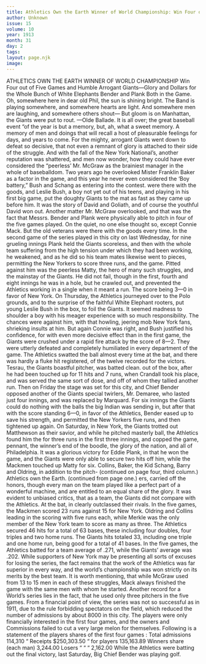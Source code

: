 ```yaml
---
title: Athletics Own the Earth Winner of World Championship: Win Four out of Five Games and Humble Arrogant Giants—Glory and Dollars for the Whole Bunch of White Elephants Bender and Plank Both in the Game. 
author: Unknown
issue: 15
volume: 10
year: 1913
month: 31
day: 2
tags:
layout: page.njk
image:
---
```

ATHLETICS OWN THE EARTH WINNER OF WORLD CHAMPIONSHIP    Win Four out of Five Games and Humble Arrogant Giants—Glory and Dollars for the Whole Bunch of White Elephants Bender and Plank Both in the Game.       Oh, somewhere here in dear old Phil, the sun is shining bright.    The Band is playing somewhere, and somewhere hearts are light.    And somewhere men are laughing, and somewhere others shout—    But gloom is on Manhattan, the Giants were put to rout. —Olde Ballade.       It is all over; the great baseball event “of the year is but a memory, but, ah, what a sweet memory. A memory of men and doings that will recall a host of pleasurable feelings for days, and years to come. For the mighty, arrogant Giants went down to defeat so decisive, that not even a remnant of glory is attached to their side of the struggle. And with the fall of the New York National’s, another reputation was shattered, and men now wonder, how they could have ever considered the “peerless’ Mr. McGraw as the brainiest manager in the whole of baseballdom.    Two years ago he overlooked Mister Franklin Baker as a factor in the game, and this year he never even considered the ‘Boy battery,” Bush and Schang as entering into the contest. were there with the goods, and Leslie Bush, a boy not yet out of his teens, and playing in his first big game, put the doughty Giants to the mat as fast as they came up before him. It was the story of David and Goliath, and of course the youthful David won out.   Another matter Mr. McGraw overlooked, and that was the fact that Messrs. Bender and Plank were physically able to pitch in four of the five games played. On the quiet, no one else thought so, except Connie Mack. But the old veterans were there with the goods every time.    In the second game of the series played in this city on last Wednesday, for nine grueling innings Plank held the Giants scoreless, and then with the whole team suffering from the high tension under which they had been working, he weakened, and as he did so his team mates likewise went to pieces, permitting the New Yorkers to score three runs, and the game. Pitted against him was the peerless Matty, the hero of many such struggles, and the mainstay of the Giants. He did not fail, though in the first, fourth and eight innings he was in a hole, but he crawled out, and prevented the Athletics working in a single when it meant a run. The score being 3—0 in favor of New York.    On Thursday, the Athletics journeyed over to the Polo grounds, and to the surprise of the faithful White Elephant rooters, put young Leslie Bush in the box, to foil the Giants. It seemed madness to shoulder a boy with his meager experience with so much responsibility. The chances were against him, with that howling, jeering mob New York fans, shrieking insults at him. But again Connie was right, and Bush justified his confidence, for with even more decisive effect than in the first game, the Giants were crushed under a rapid fire attack by the score of 8—2. They were utterly defeated and completely humiliated in every department of the game. The Athletics swatted the ball almost every time at the bat, and there was hardly a fluke hit registered, of the twelve recorded for the victors. Tesrau, the Giants boastful pitcher, was batted clean. out of the box, after he had been touched up for 11 hits and 7 runs, when Crandall took his place, and was served the same sort of dose, and off of whom they tallied another run. Then on Friday the stage was set for this city, and Chief Bender opposed another of the Giants special twirlers, Mr. Demaree, who lasted just four innings, and was replaced by Marquard. For six innings the Giants could do nothing with the balls the big Indian was sending in, but after that with the score standing 6—0, in favor of the Athletics, Bender eased up to save his strength, and permitted the New Yorkers five runs, and then tightened up again.    On Saturday, in New York, the Giants trotted out Matthewson as their savior, and while he pitched masterly ball, the Athletics found him the for three runs in the first three innings, and copped the game, pennant, the winner’s end of the boodle, the glory of the nation, and all of Philadelphia.    It was a glorious victory for Eddie Plank, in that he won the game, and the Giants were only able to secure two hits off him, while the Mackmen touched up Matty for six.   Collins, Baker, the Kid Schang, Barry and Oldring, in addition to the pitch-   (continued on page four, third column.)       Athletics own the Earth.    (continued from page one.)    ers, carried off the honors, though every man on the team played like a perfect part of a wonderful machine, and are entitled to an equal share of the glory.    It was evident to unbiased critics, that as a team, the Giants did not compare with the Athletics. At the bat, in clearly outclassed their rivals. In the five games, the Mackmen scored 23 runs against 15 for New York. Oldring and Collins leading in the scoring with five runs each, while Merkle was the only member of the New York team to score as many as three. The Athletics secured 46 hits for a total of 63 bases, these including four doubles, four triples and two home runs. The Giants hits totaled 33, including one triple and one home run, being good for a total of 41 bases. In the five games, the Athletics batted for a team average of .271, while the Giants’ average was .202.    While supporters of New York may be presenting all sorts of excuses for losing the series, the fact remains that the work of the Athletics was far superior in every way, and the world’s championship was won strictly on its merits by the best team.   It is worth mentioning, that while McGraw used from 13 to 15 men in each of these struggles, Mack always finished the game with the same men with whom he started. Another record for a World’s series lies in the fact, that he used only three pitchers in the five games.   From a financial point of view, the series was not so successful as in 1911, due to the rule forbidding spectators on the field, which reduced the number of admissions by about 8000 in this city.   The players were only financially interested in the first four games, and the owners and Commissions failed to cut a very large melon for themselves.   Following is a statement of the players shares of the first four games :     Total admissions 114,310   “ Receipts $250,303.50   “ for players 135,163.89   Winners share (each man) 3,244.00   Losers “ “ “ 2,162.00   While the Athletics were batting out the final victory, last Saturday, Big Chief Bender was playing golf.   

